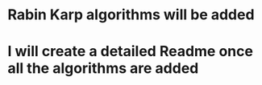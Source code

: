 # Rabin Karp algorithms will be added
# I will create a detailed Readme once all the algorithms are added
